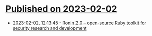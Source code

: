 # [Published on 2023-02-02](index.md)

* [2023-02-02, 12:13:45](https://news.ycombinator.com/item?id=34625494) - [Ronin 2.0 – open-source Ruby toolkit for security research and development](https://ronin-rb.dev/blog/2023/02/01/ronin-2-0-0-finally-released.html)
